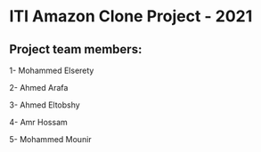 # ITI Amazon Clone Project - 2021

## Project team members:

1- Mohammed Elserety

2- Ahmed Arafa

3- Ahmed Eltobshy

4- Amr Hossam

5- Mohammed Mounir
